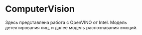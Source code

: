 # ComputerVision
Здесь представлена работа с OpenVINO от Intel.
Модель детектирования лиц, и далее модель распознавания эмоций.
